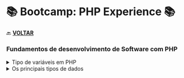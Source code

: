 # 📚 Bootcamp: PHP Experience 📚 

🔙 [**VOLTAR**](../../../)

### **Fundamentos de desenvolvimento de Software com PHP**

  <details>
  <summary> Tipo de variáveis em PHP </summary>

  - [Variáveis](/PHP-Experience/Exercicios/variavel.php);
  - [Constantes](/PHP-Experience/Exercicios/constantes.php);
  </details>

  <details>
  <summary> Os principais tipos de dados </summary>

  - [Strings](/PHP-Experience/Exercicios/strings.php);
  - [Integers / Números](/PHP-Experience/Exercicios/numeros.php);
  - [Datas](/PHP-Experience/Exercicios/datas.php);
  - [Arrays](/PHP-Experience/Exercicios/arrays.php);
  </details>
